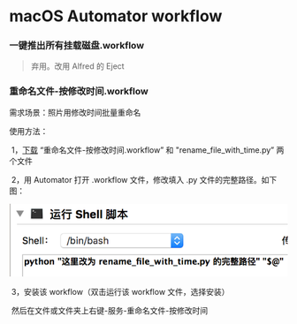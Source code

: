 # macOS Automator workflow

### 一键推出所有挂载磁盘.workflow

> 弃用。改用 Alfred 的 Eject



### 重命名文件-按修改时间.workflow

需求场景：照片用修改时间批量重命名

使用方法：

​	1，[下载](https://github.com/NodeWee/Automator-Workflow/archive/master.zip) “重命名文件-按修改时间.workflow” 和 "rename_file_with_time.py” 两个文件

​	2，用 Automator 打开 .workflow 文件，修改填入 .py 文件的完整路径。如下图：

![image-20180422163654916](assets/image-20180422163654916.png)

​	3，安装该 workflow（双击运行该 workflow 文件，选择安装）

​	然后在文件或文件夹上右键-服务-重命名文件-按修改时间

